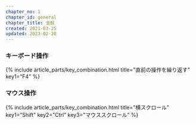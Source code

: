 ```yaml
---
chapter_no: 1
chapter_id: general
chapter_title: 全般
created: 2021-03-25
updated: 2023-02-20
---
```

### <a name="keyboard">キーボード操作</a>
{% include article_parts/key_combination.html title="直前の操作を繰り返す" key1="F4" %}

### <a name="mouse">マウス操作</a>
{% include article_parts/key_combination.html title="横スクロール" key1="Shift" key2="Ctrl" key3="マウススクロール" %}
